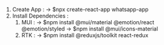 
1. Create App :
 -> $npx create-react-app whatsapp-app
2. Install Dependencies :
   1. MUI :
      -> $npm install @mui/material @emotion/react @emotion/styled
      -> $npm install @mui/icons-material
   2. RTK :
      -> $npm install @reduxjs/toolkit react-redux
